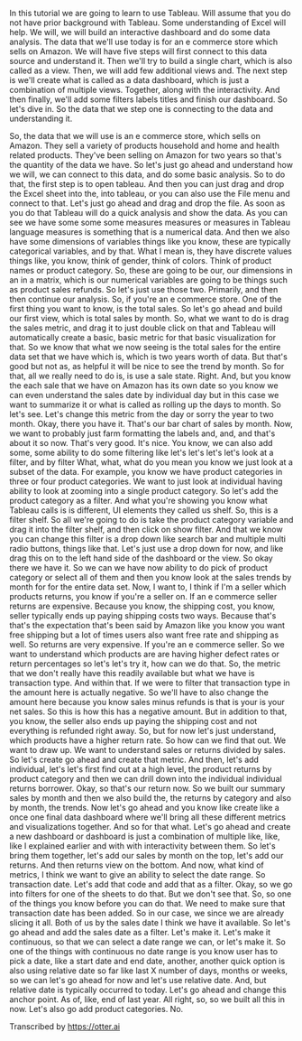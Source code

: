 



In this tutorial we are going to learn to use Tableau. Will assume that you do not have prior background with Tableau. Some understanding of Excel will help. We will, we will build an interactive dashboard and do some data analysis. The data that we'll use today is for an e commerce store which sells on Amazon. We will have five steps will first connect to this data source and understand it. Then we'll try to build a single chart, which is also called as a view. Then, we will add few additional views and. The next step is we'll create what is called as a data dashboard, which is just a combination of multiple views. Together, along with the interactivity. And then finally, we'll add some filters labels titles and finish our dashboard. So let's dive in. So the data that we step one is connecting to the data and understanding it. 


So, the data that we will use is an e commerce store, which sells on Amazon. They sell a variety of products household and home and health related products. They've been selling on Amazon for two years so that's the quantity of the data we have. So let's just go ahead and understand how we will, we can connect to this data, and do some basic analysis. So to do that, the first step is to open tableau. And then you can just drag and drop the Excel sheet into the, into tableau, or you can also use the File menu and connect to that. Let's just go ahead and drag and drop the file. As soon as you do that Tableau will do a quick analysis and show the data. As you can see we have some some some measures measures or measures in Tableau language measures is something that is a numerical data. And then we also have some dimensions of variables things like you know, these are typically categorical variables, and by that. What I mean is, they have discrete values things like, you know, think of gender, think of colors. Think of product names or product category. So, these are going to be our, our dimensions in an in a matrix, which is our numerical variables are going to be things such as product sales refunds. So let's just use those two. Primarily, and then then continue our analysis. So, if you're an e commerce store. One of the first thing you want to know, is the total sales. So let's go ahead and build our first view, which is total sales by month. So, what we want to do is drag the sales metric, and drag it to just double click on that and Tableau will automatically create a basic, basic metric for that basic visualization for that. So we know that what we now seeing is the total sales for the entire data set that we have which is, which is two years worth of data. But that's good but not as, as helpful it will be nice to see the trend by month. So for that, all we really need to do is, is use a sale state. Right. And, but you know the each sale that we have on Amazon has its own date so you know we can even understand the sales date by individual day but in this case we want to summarize it or what is called as rolling up the days to month. So let's see. Let's change this metric from the day or sorry the year to two month. Okay, there you have it. That's our bar chart of sales by month. Now, we want to probably just farm formatting the labels and, and, and that's about it so now. That's very good. It's nice. You know, we can also add some, some ability to do some filtering like let's let's let's let's look at a filter, and by filter What, what, what do you mean you know we just look at a subset of the data. For example, you know we have product categories in three or four product categories. We want to just look at individual having ability to look at zooming into a single product category. So let's add the product category as a filter. And what you're showing you know what Tableau calls is is different, UI elements they called us shelf. So, this is a filter shelf. So all we're going to do is take the product category variable and drag it into the filter shelf, and then click on show filter. And that we know you can change this filter is a drop down like search bar and multiple multi radio buttons, things like that. Let's just use a drop down for now, and like drag this on to the left hand side of the dashboard or the view. So okay there we have it. So we can we have now ability to do pick of product category or select all of them and then you know look at the sales trends by month for for the entire data set. Now, I want to, I think if I'm a seller which products returns, you know if you're a seller on. If an e commerce seller returns are expensive. Because you know, the shipping cost, you know, seller typically ends up paying shipping costs two ways. Because that's that's the expectation that's been said by Amazon like you know you want free shipping but a lot of times users also want free rate and shipping as well. So returns are very expensive. If you're an e commerce seller. So we want to understand which products are are having higher defect rates or return percentages so let's let's try it, how can we do that. So, the metric that we don't really have this readily available but what we have is transaction type. And within that. If we were to filter that transaction type in the amount here is actually negative. So we'll have to also change the amount here because you know sales minus refunds is that is your is your net sales. So this is how this has a negative amount. But in addition to that, you know, the seller also ends up paying the shipping cost and not everything is refunded right away. So, but for now let's just understand, which products have a higher return rate. So how can we find that out. We want to draw up. We want to understand sales or returns divided by sales. So let's create go ahead and create that metric. And then, let's add individual, let's let's first find out at a high level, the product returns by product category and then we can drill down into the individual individual returns borrower. Okay, so that's our return now. So we built our summary sales by month and then we also build the, the returns by category and also by month, the trends. Now let's go ahead and you know like create like a once one final data dashboard where we'll bring all these different metrics and visualizations together. And so for that what. Let's go ahead and create a new dashboard or dashboard is just a combination of multiple like, like, like I explained earlier and with with interactivity between them. So let's bring them together, let's add our sales by month on the top, let's add our returns. And then returns view on the bottom. And now, what kind of metrics, I think we want to give an ability to select the date range. So transaction date. Let's add that code and add that as a filter. Okay, so we go into filters for one of the sheets to do that. But we don't see that. So, so one of the things you know before you can do that. We need to make sure that transaction date has been added. So in our case, we since we are already slicing it all. Both of us by the sales date I think we have it available. So let's go ahead and add the sales date as a filter. Let's make it. Let's make it continuous, so that we can select a date range we can, or let's make it. So one of the things with continuous no date range is you know user has to pick a date, like a start date and end date, another, another quick option is also using relative date so far like last X number of days, months or weeks, so we can let's go ahead for now and let's use relative date. And, but relative date is typically occurred to today. Let's go ahead and change this anchor point. As of, like, end of last year. All right, so, so we built all this in now. Let's also go add product categories. No. 

Transcribed by https://otter.ai
